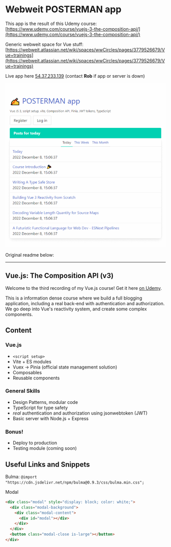 # Webweit POSTERMAN app

This app is the result of this Udemy course:
[https://www.udemy.com/course/vuejs-3-the-composition-api/](https://www.udemy.com/course/vuejs-3-the-composition-api/)

Generic webweit space for Vue stuff:
[https://webweit.atlassian.net/wiki/spaces/wwCircles/pages/3779526679/Vue+trainings](https://webweit.atlassian.net/wiki/spaces/wwCircles/pages/3779526679/Vue+trainings)

Live app here [54.37.233.139](54.37.233.139) (contact **Rob** if app or server is down)

[![Demo](doc/posterman-app.gif)](doc/posterman-app.gif)

Original readme below:

---

## Vue.js: The Composition API (v3)

Welcome to the third recording of my Vue.js course! Get it here [on Udemy](https://www.udemy.com/course/vuejs-3-the-composition-api/?referralCode=0C911BD2BD6C57007F36).

This is a information dense course where we build a full blogging application, including a real back-end with authentication and authorization. We go deep into Vue's reactivity system, and create some complex components.

## Content

### Vue.js
- `<script setup>`
- Vite + ES modules
- Vuex -> Pinia (official state management solution)
- Composables
- Reusable components

### General Skills
- Design Patterns, modular code
- TypeScript for type safety
- *real* authentication and authorization using jsonwebtoken (JWT)
- Basic server with Node.js + Express

### Bonus!
- Deploy to production
- Testing module (coming soon)

## Useful Links and Snippets

Bulma: `@import "https://cdn.jsdelivr.net/npm/bulma@0.9.3/css/bulma.min.css";`

Modal

```html
<div class="modal" style="display: block; color: white;">
  <div class="modal-background">
    <div class="modal-content">
      <div id="modal"></div>
    </div>
  </div>
  <button class="modal-close is-large"></button>
</div>
```